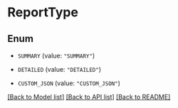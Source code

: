 # ReportType

## Enum


* `SUMMARY` (value: `"SUMMARY"`)

* `DETAILED` (value: `"DETAILED"`)

* `CUSTOM_JSON` (value: `"CUSTOM_JSON"`)


[[Back to Model list]](../README.md#documentation-for-models) [[Back to API list]](../README.md#documentation-for-api-endpoints) [[Back to README]](../README.md)



